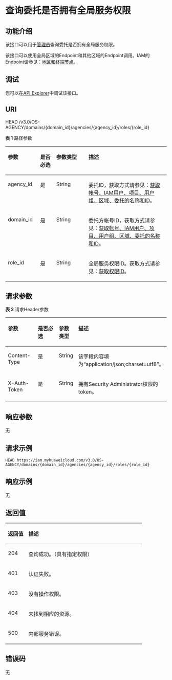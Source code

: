 # 查询委托是否拥有全局服务权限<a name="iam_12_0010"></a>

## 功能介绍<a name="zh-cn_topic_0222594363_section3253124935512"></a>

该接口可以用于[管理员](https://support.huaweicloud.com/usermanual-iam/iam_01_0001.html)查询委托是否拥有全局服务权限。

该接口可以使用全局区域的Endpoint和其他区域的Endpoint调用。IAM的Endpoint请参见：[地区和终端节点](https://developer.huaweicloud.com/endpoint?IAM)。

## 调试<a name="section12705132714715"></a>

您可以在[API Explorer](https://apiexplorer.developer.huaweicloud.com/apiexplorer/doc?product=IAM&api=CheckDomainPermissionForAgency)中调试该接口。

## URI<a name="zh-cn_topic_0222594363_section1425524917552"></a>

HEAD /v3.0/OS-AGENCY/domains/\{domain\_id\}/agencies/\{agency\_id\}/roles/\{role\_id\}

**表 1**  路径参数

<a name="zh-cn_topic_0222594363_table425744955517"></a>
<table><thead align="left"><tr id="zh-cn_topic_0222594363_row72566492559"><th class="cellrowborder" valign="top" width="20%" id="mcps1.2.5.1.1"><p id="zh-cn_topic_0222594363_p22571249115510"><a name="zh-cn_topic_0222594363_p22571249115510"></a><a name="zh-cn_topic_0222594363_p22571249115510"></a>参数</p>
</th>
<th class="cellrowborder" valign="top" width="10%" id="mcps1.2.5.1.2"><p id="zh-cn_topic_0222594363_p1225824955512"><a name="zh-cn_topic_0222594363_p1225824955512"></a><a name="zh-cn_topic_0222594363_p1225824955512"></a>是否必选</p>
</th>
<th class="cellrowborder" valign="top" width="20%" id="mcps1.2.5.1.3"><p id="zh-cn_topic_0222594363_p10258184995520"><a name="zh-cn_topic_0222594363_p10258184995520"></a><a name="zh-cn_topic_0222594363_p10258184995520"></a>参数类型</p>
</th>
<th class="cellrowborder" valign="top" width="50%" id="mcps1.2.5.1.4"><p id="zh-cn_topic_0222594363_p17259164911554"><a name="zh-cn_topic_0222594363_p17259164911554"></a><a name="zh-cn_topic_0222594363_p17259164911554"></a>描述</p>
</th>
</tr>
</thead>
<tbody><tr id="zh-cn_topic_0222594363_row8257649185512"><td class="cellrowborder" valign="top" width="20%" headers="mcps1.2.5.1.1 "><p id="zh-cn_topic_0222594363_p825919491557"><a name="zh-cn_topic_0222594363_p825919491557"></a><a name="zh-cn_topic_0222594363_p825919491557"></a>agency_id</p>
</td>
<td class="cellrowborder" valign="top" width="10%" headers="mcps1.2.5.1.2 "><p id="zh-cn_topic_0222594363_p62592494559"><a name="zh-cn_topic_0222594363_p62592494559"></a><a name="zh-cn_topic_0222594363_p62592494559"></a>是</p>
</td>
<td class="cellrowborder" valign="top" width="20%" headers="mcps1.2.5.1.3 "><p id="zh-cn_topic_0222594363_p4260249155518"><a name="zh-cn_topic_0222594363_p4260249155518"></a><a name="zh-cn_topic_0222594363_p4260249155518"></a>String</p>
</td>
<td class="cellrowborder" valign="top" width="50%" headers="mcps1.2.5.1.4 "><p id="zh-cn_topic_0222594363_p172607498550"><a name="zh-cn_topic_0222594363_p172607498550"></a><a name="zh-cn_topic_0222594363_p172607498550"></a>委托ID，获取方式请参见：<a href="获取帐号-IAM用户-项目-用户组-区域-委托的名称和ID.md">获取帐号、IAM用户、项目、用户组、区域、委托的名称和ID</a>。</p>
</td>
</tr>
<tr id="zh-cn_topic_0222594363_row1425734955517"><td class="cellrowborder" valign="top" width="20%" headers="mcps1.2.5.1.1 "><p id="zh-cn_topic_0222594363_p226154995516"><a name="zh-cn_topic_0222594363_p226154995516"></a><a name="zh-cn_topic_0222594363_p226154995516"></a>domain_id</p>
</td>
<td class="cellrowborder" valign="top" width="10%" headers="mcps1.2.5.1.2 "><p id="zh-cn_topic_0222594363_p7261149125518"><a name="zh-cn_topic_0222594363_p7261149125518"></a><a name="zh-cn_topic_0222594363_p7261149125518"></a>是</p>
</td>
<td class="cellrowborder" valign="top" width="20%" headers="mcps1.2.5.1.3 "><p id="zh-cn_topic_0222594363_p6262349195517"><a name="zh-cn_topic_0222594363_p6262349195517"></a><a name="zh-cn_topic_0222594363_p6262349195517"></a>String</p>
</td>
<td class="cellrowborder" valign="top" width="50%" headers="mcps1.2.5.1.4 "><p id="zh-cn_topic_0222594363_p72628496556"><a name="zh-cn_topic_0222594363_p72628496556"></a><a name="zh-cn_topic_0222594363_p72628496556"></a>委托方帐号ID，获取方式请参见：<a href="获取帐号-IAM用户-项目-用户组-区域-委托的名称和ID.md">获取帐号、IAM用户、项目、用户组、区域、委托的名称和ID</a>。</p>
</td>
</tr>
<tr id="zh-cn_topic_0222594363_row152571849135512"><td class="cellrowborder" valign="top" width="20%" headers="mcps1.2.5.1.1 "><p id="zh-cn_topic_0222594363_p16262114913556"><a name="zh-cn_topic_0222594363_p16262114913556"></a><a name="zh-cn_topic_0222594363_p16262114913556"></a>role_id</p>
</td>
<td class="cellrowborder" valign="top" width="10%" headers="mcps1.2.5.1.2 "><p id="zh-cn_topic_0222594363_p626318498553"><a name="zh-cn_topic_0222594363_p626318498553"></a><a name="zh-cn_topic_0222594363_p626318498553"></a>是</p>
</td>
<td class="cellrowborder" valign="top" width="20%" headers="mcps1.2.5.1.3 "><p id="zh-cn_topic_0222594363_p12263144935516"><a name="zh-cn_topic_0222594363_p12263144935516"></a><a name="zh-cn_topic_0222594363_p12263144935516"></a>String</p>
</td>
<td class="cellrowborder" valign="top" width="50%" headers="mcps1.2.5.1.4 "><p id="zh-cn_topic_0222594363_p17264154995520"><a name="zh-cn_topic_0222594363_p17264154995520"></a><a name="zh-cn_topic_0222594363_p17264154995520"></a>全局服务权限ID。获取方式请参见：<a href="查询权限列表.md">获取权限ID</a>。</p>
</td>
</tr>
</tbody>
</table>

## 请求参数<a name="zh-cn_topic_0222594363_section1264649195516"></a>

**表 2**  请求Header参数

<a name="zh-cn_topic_0222594363_HeaderParameter"></a>
<table><thead align="left"><tr id="zh-cn_topic_0222594363_row1026694935518"><th class="cellrowborder" valign="top" width="20%" id="mcps1.2.5.1.1"><p id="zh-cn_topic_0222594363_p22672494555"><a name="zh-cn_topic_0222594363_p22672494555"></a><a name="zh-cn_topic_0222594363_p22672494555"></a>参数</p>
</th>
<th class="cellrowborder" valign="top" width="20%" id="mcps1.2.5.1.2"><p id="zh-cn_topic_0222594363_p9267649175519"><a name="zh-cn_topic_0222594363_p9267649175519"></a><a name="zh-cn_topic_0222594363_p9267649175519"></a>是否必选</p>
</th>
<th class="cellrowborder" valign="top" width="10%" id="mcps1.2.5.1.3"><p id="zh-cn_topic_0222594363_p14268104965513"><a name="zh-cn_topic_0222594363_p14268104965513"></a><a name="zh-cn_topic_0222594363_p14268104965513"></a>参数类型</p>
</th>
<th class="cellrowborder" valign="top" width="50%" id="mcps1.2.5.1.4"><p id="zh-cn_topic_0222594363_p2268104935519"><a name="zh-cn_topic_0222594363_p2268104935519"></a><a name="zh-cn_topic_0222594363_p2268104935519"></a>描述</p>
</th>
</tr>
</thead>
<tbody><tr id="zh-cn_topic_0222594363_row1126615498554"><td class="cellrowborder" valign="top" width="20%" headers="mcps1.2.5.1.1 "><p id="zh-cn_topic_0222594363_p172694493556"><a name="zh-cn_topic_0222594363_p172694493556"></a><a name="zh-cn_topic_0222594363_p172694493556"></a>Content-Type</p>
</td>
<td class="cellrowborder" valign="top" width="20%" headers="mcps1.2.5.1.2 "><p id="zh-cn_topic_0222594363_p5270649135520"><a name="zh-cn_topic_0222594363_p5270649135520"></a><a name="zh-cn_topic_0222594363_p5270649135520"></a>是</p>
</td>
<td class="cellrowborder" valign="top" width="10%" headers="mcps1.2.5.1.3 "><p id="zh-cn_topic_0222594363_p1427054912556"><a name="zh-cn_topic_0222594363_p1427054912556"></a><a name="zh-cn_topic_0222594363_p1427054912556"></a>String</p>
</td>
<td class="cellrowborder" valign="top" width="50%" headers="mcps1.2.5.1.4 "><p id="zh-cn_topic_0222594363_p027034905516"><a name="zh-cn_topic_0222594363_p027034905516"></a><a name="zh-cn_topic_0222594363_p027034905516"></a>该字段内容填为“application/json;charset=utf8”。</p>
</td>
</tr>
<tr id="zh-cn_topic_0222594363_row122661849185510"><td class="cellrowborder" valign="top" width="20%" headers="mcps1.2.5.1.1 "><p id="zh-cn_topic_0222594363_p427110496558"><a name="zh-cn_topic_0222594363_p427110496558"></a><a name="zh-cn_topic_0222594363_p427110496558"></a>X-Auth-Token</p>
</td>
<td class="cellrowborder" valign="top" width="20%" headers="mcps1.2.5.1.2 "><p id="zh-cn_topic_0222594363_p1327204915518"><a name="zh-cn_topic_0222594363_p1327204915518"></a><a name="zh-cn_topic_0222594363_p1327204915518"></a>是</p>
</td>
<td class="cellrowborder" valign="top" width="10%" headers="mcps1.2.5.1.3 "><p id="zh-cn_topic_0222594363_p427254985511"><a name="zh-cn_topic_0222594363_p427254985511"></a><a name="zh-cn_topic_0222594363_p427254985511"></a>String</p>
</td>
<td class="cellrowborder" valign="top" width="50%" headers="mcps1.2.5.1.4 "><p id="zh-cn_topic_0222594363_p1273114910555"><a name="zh-cn_topic_0222594363_p1273114910555"></a><a name="zh-cn_topic_0222594363_p1273114910555"></a>拥有Security Administrator权限的token。</p>
</td>
</tr>
</tbody>
</table>

## 响应参数<a name="zh-cn_topic_0222594363_section172731549185516"></a>

无

## 请求示例<a name="zh-cn_topic_0222594363_section3274194945515"></a>

```
HEAD https://iam.myhuaweicloud.com/v3.0/OS-AGENCY/domains/{domain_id}/agencies/{agency_id}/roles/{role_id}
```

## 响应示例<a name="zh-cn_topic_0222594363_section6277849165517"></a>

无

## 返回值<a name="zh-cn_topic_0222594363_section1727819499551"></a>

<a name="zh-cn_topic_0222594363_table1488"></a>
<table><thead align="left"><tr id="zh-cn_topic_0222594363_row14278114918552"><th class="cellrowborder" valign="top" width="15%" id="mcps1.1.3.1.1"><p id="zh-cn_topic_0222594363_p17279154935511"><a name="zh-cn_topic_0222594363_p17279154935511"></a><a name="zh-cn_topic_0222594363_p17279154935511"></a>返回值</p>
</th>
<th class="cellrowborder" valign="top" width="85%" id="mcps1.1.3.1.2"><p id="zh-cn_topic_0222594363_p72791049175519"><a name="zh-cn_topic_0222594363_p72791049175519"></a><a name="zh-cn_topic_0222594363_p72791049175519"></a>描述</p>
</th>
</tr>
</thead>
<tbody><tr id="zh-cn_topic_0222594363_row2278134955511"><td class="cellrowborder" valign="top" width="15%" headers="mcps1.1.3.1.1 "><p id="zh-cn_topic_0222594363_p6280549105520"><a name="zh-cn_topic_0222594363_p6280549105520"></a><a name="zh-cn_topic_0222594363_p6280549105520"></a>204</p>
</td>
<td class="cellrowborder" valign="top" width="85%" headers="mcps1.1.3.1.2 "><p id="zh-cn_topic_0222594363_p32801449155513"><a name="zh-cn_topic_0222594363_p32801449155513"></a><a name="zh-cn_topic_0222594363_p32801449155513"></a>查询成功。（具有指定权限）</p>
</td>
</tr>
<tr id="zh-cn_topic_0222594363_row1227884916554"><td class="cellrowborder" valign="top" width="15%" headers="mcps1.1.3.1.1 "><p id="zh-cn_topic_0222594363_p4281114919554"><a name="zh-cn_topic_0222594363_p4281114919554"></a><a name="zh-cn_topic_0222594363_p4281114919554"></a>401</p>
</td>
<td class="cellrowborder" valign="top" width="85%" headers="mcps1.1.3.1.2 "><p id="zh-cn_topic_0222594363_p728144975516"><a name="zh-cn_topic_0222594363_p728144975516"></a><a name="zh-cn_topic_0222594363_p728144975516"></a>认证失败。</p>
</td>
</tr>
<tr id="zh-cn_topic_0222594363_row427812494554"><td class="cellrowborder" valign="top" width="15%" headers="mcps1.1.3.1.1 "><p id="zh-cn_topic_0222594363_p1728114912554"><a name="zh-cn_topic_0222594363_p1728114912554"></a><a name="zh-cn_topic_0222594363_p1728114912554"></a>403</p>
</td>
<td class="cellrowborder" valign="top" width="85%" headers="mcps1.1.3.1.2 "><p id="zh-cn_topic_0222594363_p132822049135510"><a name="zh-cn_topic_0222594363_p132822049135510"></a><a name="zh-cn_topic_0222594363_p132822049135510"></a>没有操作权限。</p>
</td>
</tr>
<tr id="zh-cn_topic_0222594363_row427854965518"><td class="cellrowborder" valign="top" width="15%" headers="mcps1.1.3.1.1 "><p id="zh-cn_topic_0222594363_p328216494551"><a name="zh-cn_topic_0222594363_p328216494551"></a><a name="zh-cn_topic_0222594363_p328216494551"></a>404</p>
</td>
<td class="cellrowborder" valign="top" width="85%" headers="mcps1.1.3.1.2 "><p id="zh-cn_topic_0222594363_p1228317495557"><a name="zh-cn_topic_0222594363_p1228317495557"></a><a name="zh-cn_topic_0222594363_p1228317495557"></a>未找到相应的资源。</p>
</td>
</tr>
<tr id="zh-cn_topic_0222594363_row82791849155513"><td class="cellrowborder" valign="top" width="15%" headers="mcps1.1.3.1.1 "><p id="zh-cn_topic_0222594363_p132831249105514"><a name="zh-cn_topic_0222594363_p132831249105514"></a><a name="zh-cn_topic_0222594363_p132831249105514"></a>500</p>
</td>
<td class="cellrowborder" valign="top" width="85%" headers="mcps1.1.3.1.2 "><p id="zh-cn_topic_0222594363_p428334916553"><a name="zh-cn_topic_0222594363_p428334916553"></a><a name="zh-cn_topic_0222594363_p428334916553"></a>内部服务错误。</p>
</td>
</tr>
</tbody>
</table>

## 错误码<a name="zh-cn_topic_0222594363_section162841649115515"></a>

无


